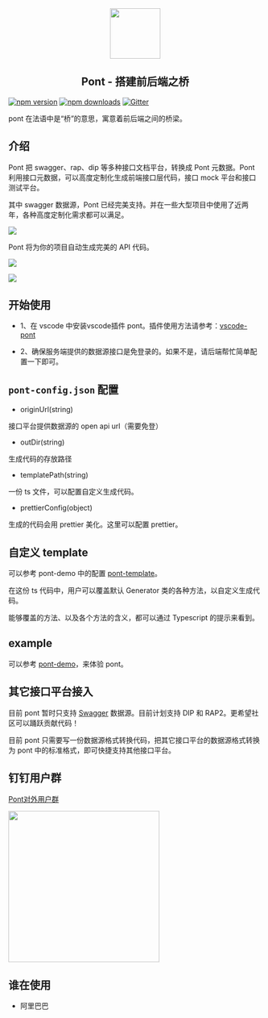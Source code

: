 <div align="center">
  <img src="https://img.alicdn.com/tfs/TB1cpLSGrvpK1RjSZFqXXcXUVXa-726-396.png" height="100">
  <h2>Pont - 搭建前后端之桥  </h2>
</div>


[![npm version](https://badge.fury.io/js/pont-engine.png)](https://badge.fury.io/js/pont-engine)
[![npm downloads](https://img.shields.io/npm/dt/pont-engine.svg?style=flat-square)](https://www.npmjs.com/package/pont-engine)
[![Gitter](https://badges.gitter.im/jasonHzq/pont-engine.svg)](https://gitter.im/jasonHzq/pont-engine?utm_source=badge&utm_medium=badge&utm_campaign=pr-badge)


pont 在法语中是“桥”的意思，寓意着前后端之间的桥梁。

## 介绍

Pont 把 swagger、rap、dip 等多种接口文档平台，转换成 Pont 元数据。Pont 利用接口元数据，可以高度定制化生成前端接口层代码，接口 mock 平台和接口测试平台。

其中 swagger 数据源，Pont 已经完美支持。并在一些大型项目中使用了近两年，各种高度定制化需求都可以满足。

![](https://img.alicdn.com/tfs/TB1SCT3IxTpK1RjSZFMXXbG_VXa-1316-1282.png)

Pont 将为你的项目自动生成完美的 API 代码。

![](https://cdn.nlark.com/yuque/0/2019/png/86228/1547715423432-8989c22f-974b-4c8b-b938-3a0799d54b39.png?x-oss-process=image/resize,w_837)

![](https://cdn.nlark.com/yuque/0/2019/png/86228/1547715324636-41b40b03-a80f-4dcf-b44c-f2f46dc8b336.png?x-oss-process=image/resize,w_836)

## 开始使用

- 1、在 vscode 中安装vscode插件 pont。插件使用方法请参考：[vscode-pont](https://github.com/nefe/vscode-pont)

- 2、确保服务端提供的数据源接口是免登录的。如果不是，请后端帮忙简单配置一下即可。

##  `pont-config.json` 配置

- originUrl(string)

接口平台提供数据源的 open api url（需要免登）

- outDir(string)

生成代码的存放路径

- templatePath(string)

一份 ts 文件，可以配置自定义生成代码。

- prettierConfig(object)

生成的代码会用 prettier 美化。这里可以配置 prettier。

## 自定义 template

可以参考 pont-demo 中的配置 [pont-template](https://github.com/nefe/pont-demo/blob/master/pontTemplate.ts)。

在这份 ts 代码中，用户可以覆盖默认 Generator 类的各种方法，以自定义生成代码。

能够覆盖的方法、以及各个方法的含义，都可以通过 Typescript 的提示来看到。

## example

可以参考 [pont-demo](https://github.com/nefe/pont-demo)，来体验 pont。

## 其它接口平台接入

目前 pont 暂时只支持 [Swagger](https://swagger.io/) 数据源。目前计划支持 DIP 和 RAP2。更希望社区可以踊跃贡献代码！

目前 pont 只需要写一份数据源格式转换代码，把其它接口平台的数据源格式转换为 pont 中的标准格式，即可快捷支持其他接口平台。

## 钉钉用户群

[Pont对外用户群](https://qr.dingtalk.com/action/joingroup?code=v1,k1,zyeunCjwfx1zC9lk6bBWDLa2PwkPi9oiRBW0+Eqgj64=&_dt_no_comment=1&origin=11)

<img src="https://img.alicdn.com/tfs/TB17EwzHFzqK1RjSZFvXXcB7VXa-696-688.png" height="300">

## 谁在使用

- 阿里巴巴
